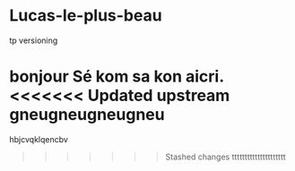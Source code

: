 # Lucas-le-plus-beau
tp versioning

bonjour
Sé kom sa kon aicri.
<<<<<<< Updated upstream
gneugneugneugneu
=======
hbjcvqklqencbv
>>>>>>> Stashed changes
ttttttttttttttttttttt